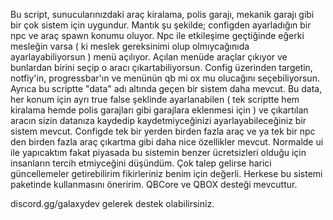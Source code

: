 Bu script, sunucularınızdaki araç kiralama, polis garajı, mekanik garajı gibi bir çok sistem için uygundur. Mantık şu şekilde; configden ayarladığın bir npc ve araç spawn konumu oluyor. Npc ile etkileşime geçtiğinde eğerki mesleğin varsa ( ki meslek gereksinimi olup olmıycağınıda ayarlayabiliyorsun ) menü açılıyor. Açılan menüde araçlar çıkıyor ve bunlardan birini seçip o aracı çıkartabiliyorsun. Config üzerinden targetin, notfiy'in, progressbar'ın ve menünün qb mi ox mu olucağını seçebiliyorsun. Ayrıca bu scriptte "data" adı altında geçen bir sistem daha mevcut. Bu data, her konum için ayrı true false şeklinde ayarlanabilen ( tek scriptte hem kiralama hemde polis garajları gibi garajlara eklenmesi için ) ve çıkartılan aracın sizin datanıza kaydedip kaydetmiyceğinizi ayarlayabileceğiniz bir sistem mevcut. Configde tek bir yerden birden fazla araç  ve ya tek bir npc den birden fazla araç çıkartma gibi daha nice özellikler mevcut. Normalde ui ile yapıcaktım fakat piyasada bu sistemin benzer ücretsizleri olduğu için insanların tercih etmiyceğini düşündüm. Çok talep gelirse harici güncellemeler getirebilirim fikirleriniz benim için değerli. Herkese bu sistemi paketinde kullanmasını öneririm. QBCore ve QBOX desteği mevcuttur.

discord.gg/galaxydev gelerek destek olabilirsiniz.
